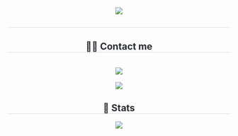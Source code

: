 <div align= "center">
    <img src="https://capsule-render.vercel.app/api?type=transparent&color=9900ff&height=120&text=R4uzN%20W0RLD%20:)&animation=twinkling&fontColor=bb00ff&fontSize=50" />
    </div>
    <div align= "center"> 
    <h2 style="border-bottom: 1px solid #d8dee4; color: #282d33;">  </h2>  
    <div style="font-weight: 700; font-size: 15px; text-align: center; color: #282d33;">  </div> 
    </div>
    </div>
    <div align= "center">
    <h2 style="border-bottom: 1px solid #d8dee4; color: #282d33;"> 🧑‍💻 Contact me </h2> <br> 
    <div align= "center"> <a href=mailto:726ksm@gmail.com> <img src="https://img.shields.io/badge/Gmail-EA4335?style=for-the-badge&logo=Gmail&logoColor=white&link=mailto:726ksm@gmail.com"> </a>
          </div>  <br> 
    <div align= "center"> <a href="https://hits.seeyoufarm.com"> <img src="https://hits.seeyoufarm.com/api/count/incr/badge.svg?url=https%3A%2F%2Fgithub.com%2Fclevflo%2F&count_bg=%23000000&title_bg=%23000000&icon=github.svg&icon_color=%23FFFFFF&title=GitHub&edge_flat=false"/></a>
       </div> 
    </div>
    <div align= "center"> 
    <h2 style="border-bottom: 1px solid #d8dee4; color: #282d33;"> 🏅 Stats </h2> <div align= "center"> <img src=https://github-readme-stats.vercel.app/api?username=clevflo&show_icons=true&hide=contribs,prs&cache_seconds=86400&theme=radical"
        /> <!--<img src="https://github-readme-stats.vercel.app/api/top-langs/?username=clevflo&layout=compact&bg_color=180,000000,&title_color=000000&text_color=000000"
          /> --> </div> 
    </div>
    
